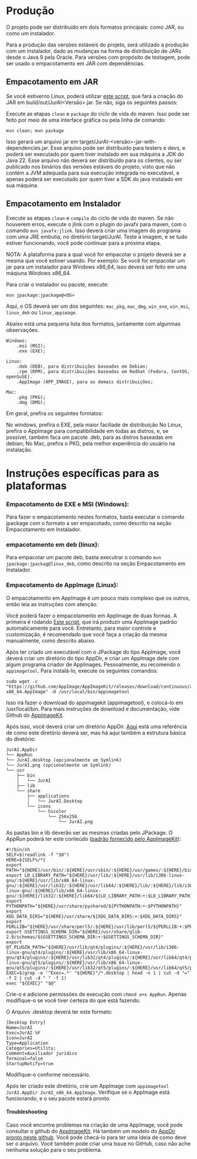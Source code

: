 # Produção

O projeto pode ser distribuído em dois formatos principais: como JAR, ou como um instalador.

Para a produção das versões estáveis do projeto, será utilizado a produção com um instalador, dado as mudanças na forma de distribuição de JARs desde o Java 9 pela Oracle.
Para versões com propósito de testagem, pode ser usado o empacotamento em JAR com dependências.

## Empacotamento em JAR

Se você estiverno Linux, poderá utilizar [este script](build/package_jar_linux.sh), que fará a criação do JAR em build/out/JurAI<Versão>.jar. Se não, siga os seguintes passos:

Execute as etapas `clean` e `package` do ciclo de vida do maven. Isso pode ser feito por meio de uma interface gráfica ou pela linha de comando:

```shell
mvn clean; mvn package
```

Isso gerará um arquivo jar em target/JurAI-<versão>-jar-with-dependencies.jar. Esse arquivo pode ser distribuído para testers e devs, e poderá ser executado por quem tiver instalado em sua máquina a JDK do Java 22.
Esse arquivo não deverá ser distribuído para os clientes, ou ser publicado nos binários das versões estáveis do projeto, visto que não contém a JVM adequada para sua execução integrada no executável, e apenas poderá ser executado por quem tiver a SDK do java instalado em sua máquina.

## Empacotamento em Instalador

Execute as etapas `clean` e `compile` do ciclo de vida do maven.
Se não houverem erros, execute o jlink com o plugin do javafx para maven, com o comando `mvn javafx:jlink`. Isso deverá criar uma imagem do programa com uma JRE embutia, no diretório target/JurAI. Teste a imagem, e se tudo estiver funcionando, você pode continuar para a proxima etapa.

NOTA: A plataforma para a qual você for empacotar o projeto deverá ser a mesma que você estiver usando. Por exemplo: Se você for empacotar um jar para um instalador para Windows x86_64, isso deverá ser feito em uma máqiuna Windows x86_64.

Para criar o instalador ou pacote, execute:

```shell
mvn jpackage:jpackage@<OS>
```

Aqui, o OS deverá ser um dos seguintes:
`mac_pkg`, `mac_dmg`, `win_exe`, `win_msi`, `linux_deb` ou `linux_appimage`.

Abaixo está uma pequena lista dos formatos, juntamente com algunmas observações.
```text
Windows: 
    .msi (MSI);
    .exe (EXE);
    
Linux: 
    .deb (DEB), para distribuições baseadas em Debian;
    .rpm (RPM), para distribuições baseadas em Redhat (Fedora, CentOS, openSuSE).
    .AppImage (APP_IMAGE), para as demais distribuições;
    
Mac: 
    .pkg (PKG);
    .dmg (DMG);
```

Em geral, prefira os seguintes formatos:

No windows, prefira o EXE, pela maior faciliade de distribuição
No Linux, prefira o AppImage para compatibilidade em todas as distros, e, se possível, também faca um pacote .deb, para as distros baseadas em debian;
No Mac, prefira o PKG, pela melhor experiência do usuário na instalação.

# Instruções específicas para as plataformas


### Empacotamento de EXE e MSI (Windows):


Para fazer o empacotamento nestes formatos, basta executar o comando jpackage com o formato a ser empacotado, como descrito na seção Empacotamento em Instalador.


### empacotamento em deb (linux):


Para empacotar um pacote deb, basta executrar o comando `mvn jpackage:jpackag@linux_deb`, como descrito na seção Empacotamento em Instalador.


### Empacotamento de AppImage (Linux):

O empacotamento em AppImage é um pouco mais complexo que os outros, então leia as instruções com atenção.

Você poderá fazer o empacotamento em AppImage de duas formas. A primeira é rodando [Este script](build/package_appimage_linux.sh), que irá produzir uma AppImage padrão automaticamente para você. Entretanto, para maior controle e customização, é recomendado que você faça a criação da mesma manualmente, como descrito abaixo.

Após ter criado um executável com o JPackage do tipo AppImage, você deverá criar um diretório do tipo AppDir, e criar um AppImage dele com algum programa criador de AppImages. Pessoalmente, eu recomendo o `appimagetool`. Para instalá-lo, execute os seguintes comandos:
```shell
sudo wget -c "https://github.com/AppImage/AppImageKit/releases/download/continuous/appimagetool-x86_64.AppImage" -O /usr/local/bin/appimagetool
```
Isso irá fazer o download do appimagekit (appimagetool), e colocá-lo em /usr/local/bin.
Para mais instruções de download e documentação, vide Github do [AppImageKit](https://github.com/AppImage/AppImageKit).

Após isso, você deverá criar um diretório AppDir. [Aqui](https://github.com/AppImage/AppImageKit/wiki/AppDir) está uma referência de como este diretório deverá ser, mas há aqui também a estrutura básica do diretório:
```text
JurAI.AppDir
└── AppRun
└── JurAI.desktop (opcionalmente um Symlink)
└── JurAI.png (opcionalmente um Symlink)
└── usr
    ├── bin
    │   └── JurAI
    ├── lib
    └── share
        ├── applications
        │   └── JurAI.Desktop
        └── icons
            └── hicolor
                └── 256x256
                    └── JurAI.png
```

As pastas bin e lib deverão ser as mesmas criadas pelo JPackage.
O AppRun poderá ter este conteúdo ([padrão fornecido pelo AppImageKit](https://github.com/AppImage/AppImageKit/blob/master/resources/AppRun)):
```shell
#!/bin/sh
SELF=$(readlink -f "$0")
HERE=${SELF%/*}
export PATH="${HERE}/usr/bin/:${HERE}/usr/sbin/:${HERE}/usr/games/:${HERE}/bin/:${HERE}/sbin/${PATH:+:$PATH}"
export LD_LIBRARY_PATH="${HERE}/usr/lib/:${HERE}/usr/lib/i386-linux-gnu/:${HERE}/usr/lib/x86_64-linux-gnu/:${HERE}/usr/lib32/:${HERE}/usr/lib64/:${HERE}/lib/:${HERE}/lib/i386-linux-gnu/:${HERE}/lib/x86_64-linux-gnu/:${HERE}/lib32/:${HERE}/lib64/${LD_LIBRARY_PATH:+:$LD_LIBRARY_PATH}"
export PYTHONPATH="${HERE}/usr/share/pyshared/${PYTHONPATH:+:$PYTHONPATH}"
export XDG_DATA_DIRS="${HERE}/usr/share/${XDG_DATA_DIRS:+:$XDG_DATA_DIRS}"
export PERLLIB="${HERE}/usr/share/perl5/:${HERE}/usr/lib/perl5/${PERLLIB:+:$PERLLIB}"
export GSETTINGS_SCHEMA_DIR="${HERE}/usr/share/glib-2.0/schemas/${GSETTINGS_SCHEMA_DIR:+:$GSETTINGS_SCHEMA_DIR}"
export QT_PLUGIN_PATH="${HERE}/usr/lib/qt4/plugins/:${HERE}/usr/lib/i386-linux-gnu/qt4/plugins/:${HERE}/usr/lib/x86_64-linux-gnu/qt4/plugins/:${HERE}/usr/lib32/qt4/plugins/:${HERE}/usr/lib64/qt4/plugins/:${HERE}/usr/lib/qt5/plugins/:${HERE}/usr/lib/i386-linux-gnu/qt5/plugins/:${HERE}/usr/lib/x86_64-linux-gnu/qt5/plugins/:${HERE}/usr/lib32/qt5/plugins/:${HERE}/usr/lib64/qt5/plugins/${QT_PLUGIN_PATH:+:$QT_PLUGIN_PATH}"
EXEC=$(grep -e '^Exec=.*' "${HERE}"/*.desktop | head -n 1 | cut -d "=" -f 2 | cut -d " " -f 1)
exec "${EXEC}" "$@"
```
Crie-o e adicione permissões de execução com `chmod a+x AppRun`.
Apenas modifique-o se você tiver certeza do que está fazendo.

O Arquivo .desktop deverá ter este formato:
```text
[Desktop Entry]
Name=JurAI
Exec=JurAI %F
Icon=JurAI
Type=Application
Categories=Utility;
Comment=Auxiliador jurídico
Terminal=false
StartupNotify=true
```
Modifique-o conforme necessário.

Após ter criado este diretório, crie um AppImage com `appimagetool JurAI.AppDir JurAI_x86_64.AppImage`.
Verifique se o AppImage está funcionando, e o seu pacote estará pronto.

#### Troubleshooting

Caso você encontre problemas na criação de uma AppImage, você pode consultar o github do [AppImageKit](https://github.com/AppImage/AppImageKit).
Há também um modelo do [AppDir pronto neste github](resources/Sample.AppDir). Você pode checá-lo para ter uma ideia de como deve ser o arquivo.
Você também pode criar uma Issue no GitHub, caso não ache nenhuma solução para o seu problema.

